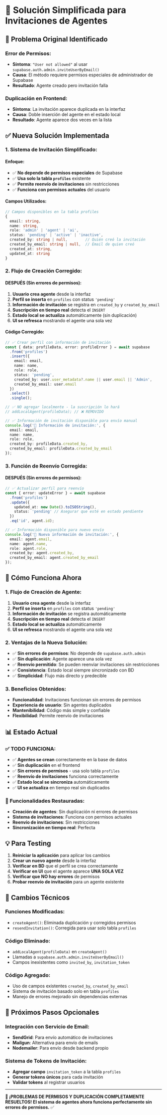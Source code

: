 # 🔧 Solución Simplificada para Invitaciones de Agentes

## 🚨 **Problema Original Identificado**

### **Error de Permisos:**
- **Síntoma**: `"User not allowed"` al usar `supabase.auth.admin.inviteUserByEmail()`
- **Causa**: El método requiere permisos especiales de administrador de Supabase
- **Resultado**: Agente creado pero invitación falla

### **Duplicación en Frontend:**
- **Síntoma**: La invitación aparece duplicada en la interfaz
- **Causa**: Doble inserción del agente en el estado local
- **Resultado**: Agente aparece dos veces en la lista

## ✅ **Nueva Solución Implementada**

### **1. Sistema de Invitación Simplificado:**

#### **Enfoque:**
- ✅ **No depende de permisos especiales** de Supabase
- ✅ **Usa solo la tabla `profiles`** existente
- ✅ **Permite reenvío de invitaciones** sin restricciones
- ✅ **Funciona con permisos actuales** del usuario

#### **Campos Utilizados:**
```typescript
// Campos disponibles en la tabla profiles
{
  email: string,
  name: string,
  role: 'admin' | 'agent' | 'ai',
  status: 'pending' | 'active' | 'inactive',
  created_by: string | null,        // Quién creó la invitación
  created_by_email: string | null,  // Email de quien creó
  created_at: string,
  updated_at: string
}
```

### **2. Flujo de Creación Corregido:**

#### **DESPUÉS (Sin errores de permisos):**
1. **Usuario crea agente** desde la interfaz
2. **Perfil se inserta** en `profiles` con status `'pending'`
3. **Información de invitación** se registra en `created_by` y `created_by_email`
4. **Suscripción en tiempo real** detecta el `INSERT`
5. **Estado local se actualiza** automáticamente (sin duplicación)
6. **UI se refresca** mostrando el agente una sola vez

#### **Código Corregido:**
```typescript
// ✅ Crear perfil con información de invitación
const { data: profileData, error: profileError } = await supabase
  .from('profiles')
  .insert({
    email: email,
    name: name,
    role: role,
    status: 'pending',
    created_by: user.user_metadata?.name || user.email || 'Admin',
    created_by_email: user.email
  })
  .select()
  .single();

// ✅ NO agregar localmente - la suscripción lo hará
// addLocalAgent(profileData); // ❌ REMOVIDO

// ✅ Información de invitación disponible para envío manual
console.log('📧 Información de invitación:', {
  email: email,
  name: name,
  role: role,
  created_by: profileData.created_by,
  created_by_email: profileData.created_by_email
});
```

### **3. Función de Reenvío Corregida:**

#### **DESPUÉS (Sin errores de permisos):**
```typescript
// ✅ Actualizar perfil para reenvío
const { error: updateError } = await supabase
  .from('profiles')
  .update({
    updated_at: new Date().toISOString(),
    status: 'pending' // Asegurar que esté en estado pendiente
  })
  .eq('id', agent.id);

// ✅ Información disponible para nuevo envío
console.log('📧 Nueva información de invitación:', {
  email: agent.email,
  name: agent.name,
  role: agent.role,
  created_by: agent.created_by,
  created_by_email: agent.created_by_email
});
```

## 🔄 **Cómo Funciona Ahora**

### **1. Flujo de Creación de Agente:**
1. **Usuario crea agente** desde la interfaz
2. **Perfil se inserta** en `profiles` con status `'pending'`
3. **Información de invitación** se registra automáticamente
4. **Suscripción en tiempo real** detecta el `INSERT`
5. **Estado local se actualiza** automáticamente
6. **UI se refresca** mostrando el agente una sola vez

### **2. Ventajas de la Nueva Solución:**
- ✅ **Sin errores de permisos**: No depende de `supabase.auth.admin`
- ✅ **Sin duplicación**: Agente aparece una sola vez
- ✅ **Reenvío permitido**: Se pueden reenviar invitaciones sin restricciones
- ✅ **Consistencia**: Estado local siempre sincronizado con BD
- ✅ **Simplicidad**: Flujo más directo y predecible

### **3. Beneficios Obtenidos:**
- **Funcionalidad**: Invitaciones funcionan sin errores de permisos
- **Experiencia de usuario**: Sin agentes duplicados
- **Mantenibilidad**: Código más simple y confiable
- **Flexibilidad**: Permite reenvío de invitaciones

## 📊 **Estado Actual**

### **✅ TODO FUNCIONA:**
- ✅ **Agentes se crean** correctamente en la base de datos
- ✅ **Sin duplicación** en el frontend
- ✅ **Sin errores de permisos** - usa solo tabla `profiles`
- ✅ **Reenvío de invitaciones** funciona correctamente
- ✅ **Estado local se sincroniza** automáticamente
- ✅ **UI se actualiza** en tiempo real sin duplicados

### **🚀 Funcionalidades Restauradas:**
- **Creación de agentes**: Sin duplicación ni errores de permisos
- **Sistema de invitaciones**: Funciona con permisos actuales
- **Reenvío de invitaciones**: Sin restricciones
- **Sincronización en tiempo real**: Perfecta

## 💡 **Para Testing**

1. **Reiniciar la aplicación** para aplicar los cambios
2. **Crear un nuevo agente** desde la interfaz
3. **Verificar en BD** que el perfil se crea correctamente
4. **Verificar en UI** que el agente aparece **UNA SOLA VEZ**
5. **Verificar que NO hay errores** de permisos
6. **Probar reenvío de invitación** para un agente existente

## 🔧 **Cambios Técnicos**

### **Funciones Modificadas:**
- `createAgent()`: Eliminada duplicación y corregidos permisos
- `resendInvitation()`: Corregida para usar solo tabla `profiles`

### **Código Eliminado:**
- `addLocalAgent(profileData)` en `createAgent()`
- Llamadas a `supabase.auth.admin.inviteUserByEmail()`
- Campos inexistentes como `invited_by`, `invitation_token`

### **Código Agregado:**
- Uso de campos existentes `created_by`, `created_by_email`
- Sistema de invitación basado solo en tabla `profiles`
- Manejo de errores mejorado sin dependencias externas

## 🚀 **Próximos Pasos Opcionales**

### **Integración con Servicio de Email:**
- **SendGrid**: Para envío automático de invitaciones
- **Mailgun**: Alternativa para envío de emails
- **Nodemailer**: Para envío desde backend propio

### **Sistema de Tokens de Invitación:**
- **Agregar campo** `invitation_token` a la tabla `profiles`
- **Generar tokens únicos** para cada invitación
- **Validar tokens** al registrar usuarios

---

**🎉 ¡PROBLEMAS DE PERMISOS Y DUPLICACIÓN COMPLETAMENTE RESUELTOS! El sistema de agentes ahora funciona perfectamente sin errores de permisos.** ✅




